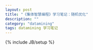 ```yaml
---
layout: post
title: "《集体智慧编程》学习笔记：随机优化"
description: ""
category: "datamining"
tags: datamining 学习笔记
---
```

{% include JB/setup %}
